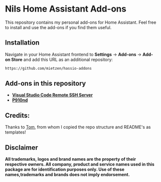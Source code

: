 # Nils Home Assistant Add-ons

This repository contains my personal add-ons for Home Assistant. Feel free to install and use the add-ons if you find them useful.

## Installation

Navigate in your Home Assistant frontend to **Settings** -> **Add-ons** -> **Add-on Store** and add this URL as an additional repository:
```txt
https://github.com/mietzen/hassio-addons
```

## Add-ons in this repository
 - **[Visual Studio Code Remote SSH Server](https://github.com/mietzen/hassio-addons/tree/main/vscode-remote-ssh)**
 - **[P910nd](https://github.com/mietzen/hassio-addons/tree/main/p910nd)**

## Credits:
Thanks to [Tom](https://github.com/thomasmauerer), from whom I copied the repo structure and README's as templates!

## Disclaimer

**All trademarks, logos and brand names are the property of their respective owners. All company, product and service names used in this package are for identification purposes only. Use of these names,trademarks and brands does not imply endorsement.**
